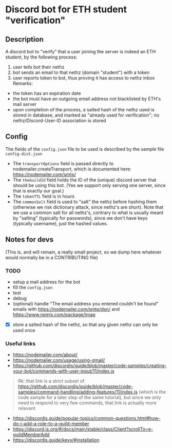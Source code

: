 Discord bot for ETH student "verification"
===

## Description
A discord bot to "verify" that a user joining the server is indeed an ETH student, by the following process:
1. user tells bot their nethz
2. bot sends an email to that nethz (domain "student") with a token
3. user reports token to bot, thus proving it has access to nethz inbox
Remarks:
- the token has an expiration date
- the bot must have an outgoing email address not blacklisted by ETH's mail server
- upon completion of the process, a salted hash of the nethz used is stored in database, and marked as "already used for verification"; no nethz/Discord-User-ID association is stored

## Config
The fields of the `config.json` file to be used is described by the sample file `config-dist.json`
- The `transportOptions` field is passed directly to nodemailer.createTransport, which is documented here: https://nodemailer.com/smtp/
- The `theGuildId` field holds the ID of the (unique) discord server that should be using this bot. (Yes we support only serving one server, since that is exactly our goal.)
- The `tokenTTL` field is in hours
- The `commonSalt` field is used to "salt" the nethz before hashing them (otherwise we risk dictionary attack, since nethz's are short). Note that we use a common salt for all nethz's, contrary to what is usually meant by "salting" (typically for passwords), since we don't have keys (typically username), just the hashed values.

## Notes for devs
(This is, and will remain, a really small project, so we dump here whatever would normally be in a CONTRIBUTING file)

### TODO
- setup a mail address for the bot
- fill the `config.json`
- test
- debug
- (optional) handle "The email address you entered couldn't be found" emails with https://nodemailer.com/smtp/dsn/ and https://www.npmjs.com/package/imap
- [x] store a salted hash of the nethz, so that any given nethz can only be used once

### Useful links
- https://nodemailer.com/about/
- https://nodemailer.com/usage/using-gmail/
- https://github.com/discordjs/guide/blob/master/code-samples/creating-your-bot/commands-with-user-input/11/index.js
> Rk: that link is a strict subset of  https://github.com/discordjs/guide/blob/master/code-samples/command-handling/adding-features/11/index.js (which is the code sample for a later step of the same tutorial), but since we only need to respond to very few commands, that link is actually more relevant
- https://discordjs.guide/popular-topics/common-questions.html#how-do-i-add-a-role-to-a-guild-member
- https://discord.js.org/#/docs/main/stable/class/Client?scrollTo=e-guildMemberAdd
- https://discordjs.guide/keyv/#installation
